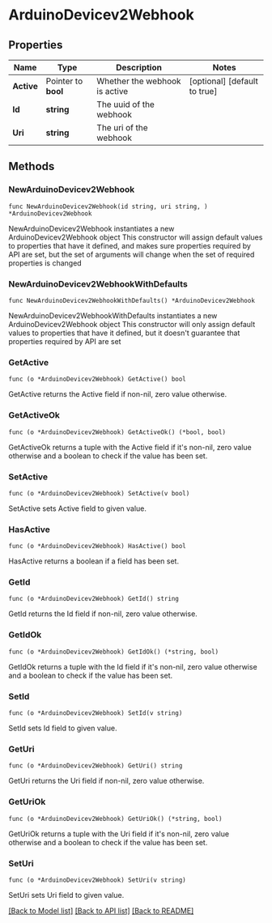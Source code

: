 # ArduinoDevicev2Webhook

## Properties

Name | Type | Description | Notes
------------ | ------------- | ------------- | -------------
**Active** | Pointer to **bool** | Whether the webhook is active | [optional] [default to true]
**Id** | **string** | The uuid of the webhook | 
**Uri** | **string** | The uri of the webhook | 

## Methods

### NewArduinoDevicev2Webhook

`func NewArduinoDevicev2Webhook(id string, uri string, ) *ArduinoDevicev2Webhook`

NewArduinoDevicev2Webhook instantiates a new ArduinoDevicev2Webhook object
This constructor will assign default values to properties that have it defined,
and makes sure properties required by API are set, but the set of arguments
will change when the set of required properties is changed

### NewArduinoDevicev2WebhookWithDefaults

`func NewArduinoDevicev2WebhookWithDefaults() *ArduinoDevicev2Webhook`

NewArduinoDevicev2WebhookWithDefaults instantiates a new ArduinoDevicev2Webhook object
This constructor will only assign default values to properties that have it defined,
but it doesn't guarantee that properties required by API are set

### GetActive

`func (o *ArduinoDevicev2Webhook) GetActive() bool`

GetActive returns the Active field if non-nil, zero value otherwise.

### GetActiveOk

`func (o *ArduinoDevicev2Webhook) GetActiveOk() (*bool, bool)`

GetActiveOk returns a tuple with the Active field if it's non-nil, zero value otherwise
and a boolean to check if the value has been set.

### SetActive

`func (o *ArduinoDevicev2Webhook) SetActive(v bool)`

SetActive sets Active field to given value.

### HasActive

`func (o *ArduinoDevicev2Webhook) HasActive() bool`

HasActive returns a boolean if a field has been set.

### GetId

`func (o *ArduinoDevicev2Webhook) GetId() string`

GetId returns the Id field if non-nil, zero value otherwise.

### GetIdOk

`func (o *ArduinoDevicev2Webhook) GetIdOk() (*string, bool)`

GetIdOk returns a tuple with the Id field if it's non-nil, zero value otherwise
and a boolean to check if the value has been set.

### SetId

`func (o *ArduinoDevicev2Webhook) SetId(v string)`

SetId sets Id field to given value.


### GetUri

`func (o *ArduinoDevicev2Webhook) GetUri() string`

GetUri returns the Uri field if non-nil, zero value otherwise.

### GetUriOk

`func (o *ArduinoDevicev2Webhook) GetUriOk() (*string, bool)`

GetUriOk returns a tuple with the Uri field if it's non-nil, zero value otherwise
and a boolean to check if the value has been set.

### SetUri

`func (o *ArduinoDevicev2Webhook) SetUri(v string)`

SetUri sets Uri field to given value.



[[Back to Model list]](../README.md#documentation-for-models) [[Back to API list]](../README.md#documentation-for-api-endpoints) [[Back to README]](../README.md)



